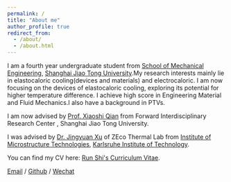 ```yaml
---
permalink: /
title: "About me"
author_profile: true
redirect_from: 
  - /about/
  - /about.html
---
```


I am a fourth year undergraduate student from [School of Mechanical Engineering](https://me.sjtu.edu.cn/en/), [Shanghai Jiao Tong University]([https://en.sjtu.edu.cn/]).My research interests mainly lie in elastocaloric cooling(devices and materials) and electrocaloric. I am now focusing on the devices of elastocaloric cooling, exploring its potential for higher temperature difference. I achieve high score in Engineering Material and Fluid Mechanics.I also have a background in PTVs.

I am now advised by  [Prof. Xiaoshi Qian](https://scholar.google.com/citations?hl=en&user=ijAqaiUAAAAJ&view_op=list_works&sortby=pubdate) from Forward Interdisciplinary Research Center , Shanghai Jiao Tong University.

I was advised by [Dr. Jingyuan Xu](https://www.imt.kit.edu/3487_3126.php) of ZEco Thermal Lab from [Institute of Microstructure Technologies]([https://www.imt.kit.edu/3484.php]), [Karlsruhe Institute of Technology](https://www.kit.edu/english/).


You can find my CV here: [Run Shi's Curriculum Vitae](/assets/Run_Shi_CV.pdf).


[Email](mailto:shirun0127@gmail.com) / [Github](https://sr-shi.github.io/) / [Wechat](./images/wechat_picture.jpg)


